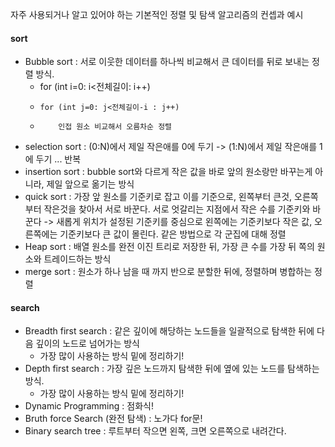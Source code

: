 자주 사용되거나 알고 있어야 하는 기본적인 정렬 및 탐색 알고리즘의 컨셉과 예시

#### sort
* Bubble sort : 서로 이웃한 데이터를 하나씩 비교해서 큰 데이터를 뒤로 보내는 정렬 방식.
  + for (int i=0: i<전체길이: i++)
  +     for (int j=0: j<전체길이-i : j++)
  +         인접 원소 비교해서 오름차순 정렬
* selection sort : (0:N)에서 제일 작은애를 0에 두기 -> (1:N)에서 제일 작은애를 1에 두기 ... 반복
* insertion sort : bubble sort와 다르게 작은 값을 바로 앞의 원소랑만 바꾸는게 아니라, 제일 앞으로 옮기는 방식
* quick sort : 가장 앞 원소를 기준키로 잡고 이를 기준으로, 왼쪽부터 큰것, 오른쪽부터 작은것을 찾아서 서로 바꾼다. 서로 엇갈리는 지점에서 작은 수를 기준키와 바꾼다 -> 새롭게 위치가 설정된 기준키를 중심으로 왼쪽에는 기준키보다 작은 값, 오른쪽에는 기준키보다 큰 값이 몰린다. 같은 방법으로 각 군집에 대해 정렬
* Heap sort : 배열 원소를 완전 이진 트리로 저장한 뒤, 가장 큰 수를 가장 뒤 쪽의 원소와 트레이드하는 방식
* merge sort : 원소가 하나 남을 때 까지 반으로 분할한 뒤에, 정렬하며 병합하는 정렬

#### search
* Breadth first search : 같은 깊이에 해당하는 노드들을 일괄적으로 탐색한 뒤에 다음 깊이의 노드로 넘어가는 방식
  + 가장 많이 사용하는 방식 밑에 정리하기!
* Depth first search : 가장 깊은 노드까지 탐색한 뒤에 옆에 있는 노드를 탐색하는 방식.
  + 가장 많이 사용하는 방식 밑에 정리하기!
* Dynamic Programming : 점화식!
* Bruth force Search (완전 탐색) : 노가다 for문!
* Binary search tree : 루트부터 작으면 왼쪽, 크면 오른쪽으로 내려간다.
